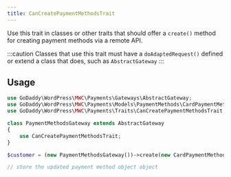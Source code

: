 ```yaml
---
title: CanCreatePaymentMethodsTrait
---
```


Use this trait in classes or other traits that should offer a `create()` method for creating payment methods via a remote API.

:::caution
Classes that use this trait must have a `doAdaptedRequest()` defined or extend a class that does, such as `AbstractGateway`
:::

## Usage
```php
use GoDaddy\WordPress\MWC\Payments\Gateways\AbstractGateway;
use GoDaddy\WordPress\MWC\Payments\Models\PaymentMethods\CardPaymentMethod;
use GoDaddy\WordPress\MWC\Payments\Traits\CanCreatePaymentMethodsTrait;

class PaymentMethodsGateway extends AbstractGateway
{
    use CanCreatePaymentMethodsTrait;
}

$customer = (new PaymentMethodsGateway())->create(new CardPaymentMethod());

// store the updated payment method object object
```